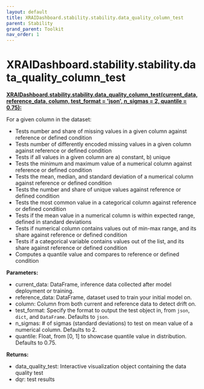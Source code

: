 ```yaml
---
layout: default
title: XRAIDashboard.stability.stability.data_quality_column_test
parent: Stability
grand_parent: Toolkit
nav_order: 1
---
```


# XRAIDashboard.stability.stability.data_quality_column_test
**[XRAIDashboard.stability.stability.data_quality_column_test(current_data, reference_data, column, test_format = 'json', n_sigmas = 2, quantile = 0.75):](https://github.com/gaberamolete/XRAIDashboard/blob/main/stability/stability.py)**


For a given column in the dataset:
- Tests number and share of missing values in a given column against reference or defined condition
- Tests number of differently encoded missing values in a given column against reference or defined condition
- Tests if all values in a given column are a) constant, b) unique
- Tests the minimum and maximum value of a numerical column against reference or defined condition
- Tests the mean, median, and standard deviation of a numerical column against reference or defined condition
- Tests the number and share of unique values against reference or defined condition
- Tests the most common value in a categorical column against reference or defined condition
- Tests if the mean value in a numerical column is within expected range, defined in standard deviations
- Tests if numerical column contains values out of min-max range, and its share against reference or defined condition
- Tests if a categorical variable contains values out of the list, and its share against reference or defined condition
- Computes a quantile value and compares to reference or defined condition
    


**Parameters:**
- current_data: DataFrame, inference data collected after model deployment or training.
- reference_data: DataFrame, dataset used to train your initial model on.
- column: Column from both current and reference data to detect drift on.
- test_format: Specify the format to output the test object in, from `json`, `dict`, and `DataFrame`. Defaults to `json`.
- n_sigmas: # of sigmas (standard deviations) to test on mean value of a numerical column. Defaults to 2.
- quantile: Float, from [0, 1] to showcase quantile value in distribution. Defaults to 0.75.
    

**Returns:**
- data_quality_test: Interactive visualization object containing the data quality test
- dqr: test results 